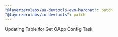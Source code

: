 ```yaml
---
"@layerzerolabs/ua-devtools-evm-hardhat": patch
"@layerzerolabs/io-devtools": patch
---
```


Updating Table for Get OApp Config Task
